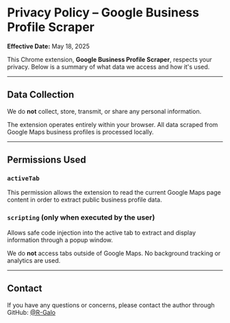 # Privacy Policy – Google Business Profile Scraper

**Effective Date:** May 18, 2025

This Chrome extension, **Google Business Profile Scraper**, respects your privacy. Below is a summary of what data we access and how it's used.

---

## Data Collection

We do **not** collect, store, transmit, or share any personal information.

The extension operates entirely within your browser. All data scraped from Google Maps business profiles is processed locally.

---

## Permissions Used

### `activeTab`
This permission allows the extension to read the current Google Maps page content in order to extract public business profile data.

### `scripting` (only when executed by the user)
Allows safe code injection into the active tab to extract and display information through a popup window.

We do **not** access tabs outside of Google Maps. No background tracking or analytics are used.

---

## Contact

If you have any questions or concerns, please contact the author through GitHub: [@R-Galo](https://github.com/R-Galo)

